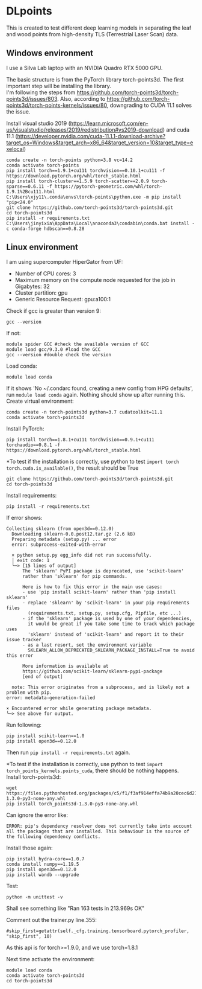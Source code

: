 # DLpoints

This is created to test different deep learning models in separating the leaf and wood points from high-density TLS (Terrestrial Laser Scan) data.

## Windows environment
I use a Silva Lab laptop with an NVIDIA Quadro RTX 5000 GPU.

The basic structure is from the PyTorch library torch-points3d. The first important step will be installing the library.\
I'm following the steps from https://github.com/torch-points3d/torch-points3d/issues/803. Also, according to https://github.com/torch-points3d/torch-points-kernels/issues/80, downgrading to CUDA 11.1 solves the issue. 

Install visual studio 2019 (https://learn.microsoft.com/en-us/visualstudio/releases/2019/redistribution#vs2019-download) and cuda 11.1 (https://developer.nvidia.com/cuda-11.1.1-download-archive?target_os=Windows&target_arch=x86_64&target_version=10&target_type=exelocal)
```
conda create -n torch-points python=3.8 vc=14.2
conda activate torch-points
pip install torch==1.9.1+cu111 torchvision==0.10.1+cu111 -f https://download.pytorch.org/whl/torch_stable.html
pip install torch-cluster==1.5.9 torch-scatter==2.0.9 torch-sparse==0.6.11 -f https://pytorch-geometric.com/whl/torch-1.9.1%2Bcu111.html
C:\Users\xjy11\.conda\envs\torch-points\python.exe -m pip install "pip<24.0"
git clone https://github.com/torch-points3d/torch-points3d.git
cd torch-points3d
pip install -r requirements.txt
C:\Users\jinyixia\AppData\Local\anaconda3\condabin\conda.bat install -c conda-forge hdbscan==0.8.28
```

## Linux environment
I am using supercomputer HiperGator from UF:
- Number of CPU cores: 3
- Maximum memory on the compute node requested for the job in Gigabytes: 32
- Cluster partition: gpu
- Generic Resource Request: gpu:a100:1

Check if gcc is greater than version 9:
```
gcc --version
```
If not:
```
module spider GCC #check the available version of GCC
module load gcc/9.3.0 #load the GCC
gcc --version #double check the version
```
Load conda:
```
module load conda
```
If it shows 'No ~/.condarc found, creating a new config from HPG defaults', run ```module load conda``` again. Nothing should show up after running this.\
Create virtual environment:
```
conda create -n torch-points3d python=3.7 cudatoolkit=11.1
conda activate torch-points3d
```
Install PyTorch:
```
pip install torch==1.8.1+cu111 torchvision==0.9.1+cu111 torchaudio==0.8.1 -f https://download.pytorch.org/whl/torch_stable.html
```
*To test if the installation is correctly, use python to test ```import torch torch.cuda.is_available()```, the result should be True
```
git clone https://github.com/torch-points3d/torch-points3d.git
cd torch-points3d
```
Install requirements:
```
pip install -r requirements.txt
```
If error shows:
```
Collecting sklearn (from open3d==0.12.0)
  Downloading sklearn-0.0.post12.tar.gz (2.6 kB)
  Preparing metadata (setup.py) ... error
  error: subprocess-exited-with-error
  
  × python setup.py egg_info did not run successfully.
  │ exit code: 1
  ╰─> [15 lines of output]
      The 'sklearn' PyPI package is deprecated, use 'scikit-learn'
      rather than 'sklearn' for pip commands.
      
      Here is how to fix this error in the main use cases:
      - use 'pip install scikit-learn' rather than 'pip install sklearn'
      - replace 'sklearn' by 'scikit-learn' in your pip requirements files
        (requirements.txt, setup.py, setup.cfg, Pipfile, etc ...)
      - if the 'sklearn' package is used by one of your dependencies,
        it would be great if you take some time to track which package uses
        'sklearn' instead of 'scikit-learn' and report it to their issue tracker
      - as a last resort, set the environment variable
        SKLEARN_ALLOW_DEPRECATED_SKLEARN_PACKAGE_INSTALL=True to avoid this error
      
      More information is available at
      https://github.com/scikit-learn/sklearn-pypi-package
      [end of output]
  
  note: This error originates from a subprocess, and is likely not a problem with pip.
error: metadata-generation-failed

× Encountered error while generating package metadata.
╰─> See above for output.
```
Run following:
```
pip install scikit-learn==1.0
pip install open3d==0.12.0
```
Then run ```pip install -r requirements.txt``` again.

*To test if the installation is correctly, use python to test ```import torch_points_kernels.points_cuda```, there should be nothing happens.\
Install torch-points3d:
```
wget https://files.pythonhosted.org/packages/c5/f1/f3af914effa74b9a20cec6d27896ade54c01af1c402b9e176de56d0150c7/torch_points3d-1.3.0-py3-none-any.whl
pip install torch_points3d-1.3.0-py3-none-any.whl
```
Can ignore the error like: 
```
ERROR: pip's dependency resolver does not currently take into account all the packages that are installed. This behaviour is the source of the following dependency conflicts.
```
Install those again:
```
pip install hydra-core==1.0.7
conda install numpy==1.19.5
pip install open3d==0.12.0
pip install wandb --upgrade
```
Test:
```
python -m unittest -v
```
Shall see something like "Ran 163 tests in 213.969s OK"

Comment out the trainer.py line.355:
```
#skip_first=getattr(self._cfg.training.tensorboard.pytorch_profiler, "skip_first", 10)
```
As this api is for torch>=1.9.0, and we use torch=1.8.1

Next time activate the environment:
```
module load conda
conda activate torch-points3d
cd torch-points3d
```
